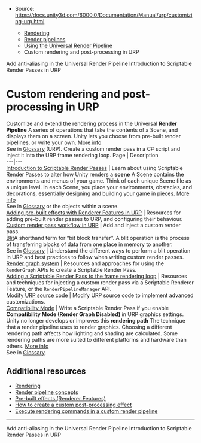 * Source: https://docs.unity3d.com/6000.0/Documentation/Manual/urp/customizing-urp.html

  * [Rendering](https://docs.unity3d.com/6000.0/Documentation/Manual/rendering-and-post-processing.html)
  * [Render pipelines](https://docs.unity3d.com/6000.0/Documentation/Manual/render-pipelines.html)
  * [Using the Universal Render Pipeline](https://docs.unity3d.com/6000.0/Documentation/Manual/universal-render-pipeline.html)
  * Custom rendering and post-processing in URP


[](https://docs.unity3d.com/6000.0/Documentation/Manual/urp/anti-aliasing.html)
Add anti-aliasing in the Universal Render Pipeline
[](https://docs.unity3d.com/6000.0/Documentation/Manual/urp/renderer-features/intro-to-scriptable-render-passes.html)
Introduction to Scriptable Render Passes in URP
# Custom rendering and post-processing in URP
Customize and extend the rendering process in the Universal **Render Pipeline** A series of operations that take the contents of a Scene, and displays them on a screen. Unity lets you choose from pre-built render pipelines, or write your own. [More info](https://docs.unity3d.com/6000.0/Documentation/Manual/render-pipelines.html)  
See in [Glossary](https://docs.unity3d.com/6000.0/Documentation/Manual/Glossary.html#Renderpipeline) (URP). Create a custom render pass in a C# script and inject it into the URP frame rendering loop.
Page | Description  
---|---  
[Introduction to Scriptable Render Passes](https://docs.unity3d.com/6000.0/Documentation/Manual/urp/renderer-features/intro-to-scriptable-render-passes.html) | Learn about using Scriptable Render Passes to alter how Unity renders a **scene** A Scene contains the environments and menus of your game. Think of each unique Scene file as a unique level. In each Scene, you place your environments, obstacles, and decorations, essentially designing and building your game in pieces. [More info](https://docs.unity3d.com/6000.0/Documentation/Manual/CreatingScenes.html)  
See in [Glossary](https://docs.unity3d.com/6000.0/Documentation/Manual/Glossary.html#Scene) or the objects within a scene.  
[Adding pre-built effects with Renderer Features in URP](https://docs.unity3d.com/6000.0/Documentation/Manual/urp/urp-renderer-feature-landing.html) | Resources for adding pre-built render passes to URP, and configuring their behaviour.  
[Custom render pass workflow in URP](https://docs.unity3d.com/6000.0/Documentation/Manual/urp/renderer-features/custom-rendering-pass-workflow-in-urp.html) | Add and inject a custom render pass.  
[Blit](https://docs.unity3d.com/6000.0/Documentation/Manual/urp/customize/blit-overview.html)A shorthand term for “bit block transfer”. A blit operation is the process of transferring blocks of data from one place in memory to another.  
See in [Glossary](https://docs.unity3d.com/6000.0/Documentation/Manual/Glossary.html#blit) | Understand the different ways to perform a blit operation in URP and best practices to follow when writing custom render passes.  
[Render graph system](https://docs.unity3d.com/6000.0/Documentation/Manual/urp/render-graph.html) | Resources and approaches for using the `RenderGraph` APIs to create a Scriptable Render Pass.  
[Adding a Scriptable Render Pass to the frame rendering loop](https://docs.unity3d.com/6000.0/Documentation/Manual/urp/inject-a-render-pass.html) | Resources and techniques for injecting a custom render pass via a Scriptable Renderer Feature, or the `RenderPipelineManager` API.  
[Modify URP source code](https://docs.unity3d.com/6000.0/Documentation/Manual/urp/customize/modify-urp-source-code.html) | Modify URP source code to implement advanced customizations.  
[Compatibility Mode](https://docs.unity3d.com/6000.0/Documentation/Manual/urp/compatibility-mode.html) | Write a Scriptable Render Pass if you enable **Compatibility Mode (Render Graph Disabled)** in URP graphics settings. Unity no longer develops or improves this **rendering path** The technique that a render pipeline uses to render graphics. Choosing a different rendering path affects how lighting and shading are calculated. Some rendering paths are more suited to different platforms and hardware than others. [More info](https://docs.unity3d.com/6000.0/Documentation/Manual/RenderingPaths.html)  
See in [Glossary](https://docs.unity3d.com/6000.0/Documentation/Manual/Glossary.html#RenderingPath).  
## Additional resources
  * [Rendering](https://docs.unity3d.com/6000.0/Documentation/Manual/urp/rendering-in-universalrp.html)
  * [Render pipeline concepts](https://docs.unity3d.com/6000.0/Documentation/Manual/urp/urp-concepts.html)
  * [Pre-built effects (Renderer Features)](https://docs.unity3d.com/6000.0/Documentation/Manual/urp/urp-renderer-feature.html)
  * [How to create a custom post-processing effect](https://docs.unity3d.com/6000.0/Documentation/Manual/urp/post-processing/post-processing-custom-effect-low-code.html)
  * [Execute rendering commands in a custom render pipeline](https://docs.unity3d.com/Packages/com.unity.render-pipelines.core@17.0/manual/srp-using-scriptable-render-context.html)


* * *
[](https://docs.unity3d.com/6000.0/Documentation/Manual/urp/anti-aliasing.html)
Add anti-aliasing in the Universal Render Pipeline
[](https://docs.unity3d.com/6000.0/Documentation/Manual/urp/renderer-features/intro-to-scriptable-render-passes.html)
Introduction to Scriptable Render Passes in URP
